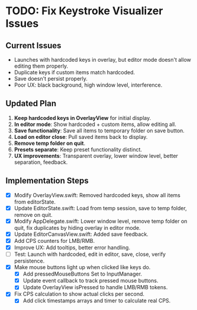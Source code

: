 # TODO: Fix Keystroke Visualizer Issues

## Current Issues
- Launches with hardcoded keys in overlay, but editor mode doesn't allow editing them properly.
- Duplicate keys if custom items match hardcoded.
- Save doesn't persist properly.
- Poor UX: black background, high window level, interference.

## Updated Plan
1. **Keep hardcoded keys in OverlayView** for initial display.
2. **In editor mode**: Show hardcoded + custom items, allow editing all.
3. **Save functionality**: Save all items to temporary folder on save button.
4. **Load on editor close**: Pull saved items back to display.
5. **Remove temp folder on quit**.
6. **Presets separate**: Keep preset functionality distinct.
7. **UX improvements**: Transparent overlay, lower window level, better separation, feedback.

## Implementation Steps
- [x] Modify OverlayView.swift: Removed hardcoded keys, show all items from editorState.
- [x] Update EditorState.swift: Load from temp session, save to temp folder, remove on quit.
- [x] Modify AppDelegate.swift: Lower window level, remove temp folder on quit, fix duplicates by hiding overlay in editor mode.
- [x] Update EditorCanvasView.swift: Added save feedback.
- [x] Add CPS counters for LMB/RMB.
- [x] Improve UX: Add tooltips, better error handling.
- [ ] Test: Launch with hardcoded, edit in editor, save, close, verify persistence.
- [x] Make mouse buttons light up when clicked like keys do.
  - [x] Add pressedMouseButtons Set to InputManager.
  - [x] Update event callback to track pressed mouse buttons.
  - [x] Update OverlayView isPressed to handle LMB/RMB tokens.
- [x] Fix CPS calculation to show actual clicks per second.
  - [x] Add click timestamps arrays and timer to calculate real CPS.
